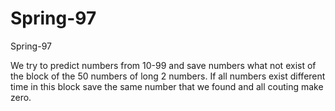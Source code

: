 # Spring-97
Spring-97

We try to predict numbers from 10-99 and save numbers what not exist of the block of the 50 numbers of long 2 numbers. If all numbers exist different time in this block save the same number that we found and all couting make zero.
